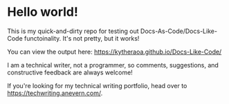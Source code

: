 # Hello world!

This is my quick-and-dirty repo for testing out Docs-As-Code/Docs-Like-Code functoinality. It's not pretty, but it works! 

You can view the output here: https://kytheraoa.github.io/Docs-Like-Code/

I am a technical writer, not a programmer, so comments, suggestions, and constructive feedback are always welcome! 

If you're looking for my technical writing portfolio, head over to https://techwriting.anevern.com/.
